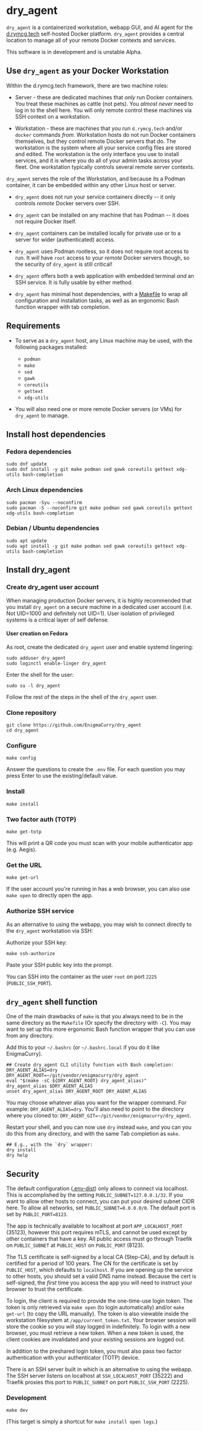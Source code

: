 # dry_agent

`dry_agent` is a containerized workstation, webapp GUI, and AI agent
for the [d.rymcg.tech](https://github.com/EnigmaCurry/d.rymcg.tech)
self-hosted Docker platform. `dry_agent` provides a central location
to manage all of your remote Docker contexts and services.

This software is in development and is unstable Alpha.

## Use `dry_agent` as your Docker Workstation

Within the d.rymcg.tech framework, there are two machine roles:

 * Server - these are dedicated machines that _only_ run Docker
   containers. You treat these machines as cattle (not pets). You
   _almost never_ need to log in to the shell here. You will only
   remote control these machines via SSH context on a workstation.

 * Workstation - these are machines that you run `d.rymcg.tech` and/or
   `docker` commands _from_. Workstation hosts do not run Docker
   containers themselves, but they control remote Docker servers that
   do. The workstation is the system where all your service config
   files are stored and edited. The workstation is the only interface
   you use to install services, and it is where you do all of your
   admin tasks across your fleet. One workstation typically controls
   several remote server contexts.

`dry_agent` serves the role of the Workstation, and because its a
Podman container, it can be embedded within any other Linux host or
server.

 * `dry_agent` does not run your service containers directly -- it
   only controls _remote_ Docker servers over SSH.

 * `dry_agent` can be installed on any machine that has Podman -- it
   does not require Docker itself.

 * `dry_agent` containers can be installed locally for private use or
   to a server for wider (authenticated) access.

 * `dry_agent` uses Podman rootless, so it does not require root
   access to run. It _will_ have `root` access to your _remote_ Docker
   servers though, so the security of `dry_agent` is still critical!

 * `dry_agent` offers both a web application with embedded terminal
   _and_ an SSH service. It is fully usable by either method.

 * `dry_agent` has minimal host dependencies, with a
   [Makefile](Makefile) to wrap all configuration and installation
   tasks, as well as an ergonomic Bash function wrapper with tab
   completion.

## Requirements

 * To serve as a `dry_agent` host, any Linux machine may be used, with
   the following packages installed:
   
   * `podman`
   * `make`
   * `sed`
   * `gawk`
   * `coreutils`
   * `gettext`
   * `xdg-utils`
   
 * You will also need one or more remote Docker servers (or VMs) for
   `dry_agent` to manage.

## Install host dependencies

### Fedora dependencies

```
sudo dnf update
sudo dnf install -y git make podman sed gawk coreutils gettext xdg-utils bash-completion
```

### Arch Linux dependencies

```
sudo pacman -Syu --noconfirm
sudo pacman -S --noconfirm git make podman sed gawk coreutils gettext xdg-utils bash-completion
```

### Debian / Ubuntu dependencies

```
sudo apt update
sudo apt install -y git make podman sed gawk coreutils gettext xdg-utils bash-completion
```

## Install dry_agent

### Create dry_agent user account

When managing production Docker servers, it is highly recommended that
you install `dry_agent` on a secure machine in a dedicated user
account (i.e. Not UID=1000 and definitely not UID=1). User isolation
of privileged systems is a critical layer of self defense.

#### User creation on Fedora

As root, create the dedicated `dry_agent` user and enable systemd
lingering:

```
sudo adduser dry_agent
sudo loginctl enable-linger dry_agent
```

Enter the shell for the user:

```
sudo su -l dry_agent
```

Follow the rest of the steps in the shell of the `dry_agent` user.

### Clone repository

```
git clone https://github.com/EnigmaCurry/dry_agent
cd dry_agent
```

### Configure

```
make config
```

Answer the questions to create the `.env` file. For each question you
may press Enter to use the existing/default value.

### Install

```
make install
```

### Two factor auth (TOTP)

```
make get-totp
```

This will print a QR code you must scan with your mobile authenticator
app (e.g. Aegis).

### Get the URL

```
make get-url
```

If the user account you're running in has a web browser, you can also
use `make open` to directly open the app.

### Authorize SSH service

As an alternative to using the webapp, you may wish to connect
directly to the `dry_agent` workstation via SSH:

Authorize your SSH key:

```
make ssh-authorize
```

Paste your SSH public key into the prompt.

You can SSH into the container as the user `root` on port `2225`
(`PUBLIC_SSH_PORT`).

## `dry_agent` shell function

One of the main drawbacks of `make` is that you always need to be in
the same directory as the `Makefile` (Or specify the directory with
`-C`). You may want to set up this more ergonomic Bash function
wrapper that you can use from any directory.

Add this to your `~/.bashrc` (or `~/.bashrc.local` if you do it like
EnigmaCurry).

```
## Create dry_agent CLI utility function with Bash completion:
DRY_AGENT_ALIAS=dry
DRY_AGENT_ROOT=~/git/vendor/enigmacurry/dry_agent
eval "$(make -sC ${DRY_AGENT_ROOT} dry_agent_alias)"
dry_agent_alias $DRY_AGENT_ALIAS
unset dry_agent_alias DRY_AGENT_ROOT DRY_AGENT_ALIAS
```

You may choose whatever alias you want for the wrapper command. For
example: `DRY_AGENT_ALIAS=dry`. You'll also need to point to the
directory where you cloned to:
`DRY_AGENT_GIT=~/git/vendor/enigmacurry/dry_agent`.

Restart your shell, and you can now use `dry` instead `make`, and you
can you do this from any directory, and with the same Tab completion
as `make`.

```
## E.g., with the `dry` wrapper:
dry install
dry help
```

## Security

The default configuration ([.env-dist](.env-dist)) only allows to
connect via localhost. This is accomplished by the setting
`PUBLIC_SUBNET=127.0.0.1/32`. If you want to allow other hosts to
connect, you can put your desired subnet CIDR here. To allow all
networks, set `PUBLIC_SUBNET=0.0.0.0/0`. The default port is set by
`PUBLIC_PORT=8123`. 

The app is technically available to localhost at port
`APP_LOCALHOST_PORT` (35123), however this port requires mTLS, and
cannot be used except by other containers that have a key. All public
access must go through Traefik on `PUBLIC_SUBNET` at `PUBLIC_HOST` on
`PUBLIC_PORT` (8123).

The TLS certificate is self-signed by a local CA (Step-CA), and by
default is certified for a period of 100 years. The CN for the
certificate is set by `PUBLIC_HOST`, which defaults to `localhost`. If
you are opening up the service to other hosts, you should set a valid
DNS name instead. Because the cert is self-signed, the _first_ time
you access the app you will need to instruct your browser to trust the
certificate.

To login, the client is required to provide the one-time-use login
token. The token is only retrieved via `make open` (to login
automatically) and/or `make get-url` (to copy the URL manually). The
token is also viewable inside the workstation filesystem at
`/app/current_token.txt`. Your browser session will store the cookie
so you will stay logged in indefinitely. To login with a new browser,
you must retrieve a new token. When a new token is used, the client
cookies are invalidated and your existing sessions are logged out.

In addition to the preshared login token, you must also pass two
factor authentication with your authenticator (TOTP) device.

There is an SSH server built in which is an alternative to using the
webapp. The SSH server listens on localhost at `SSH_LOCALHOST_PORT`
(35222) and Traefik proxies this port to `PUBLIC_SUBNET` on port
`PUBLIC_SSH_PORT` (2225).

### Development

```
make dev
```

(This target is simply a shortcut for `make install open logs`.)
